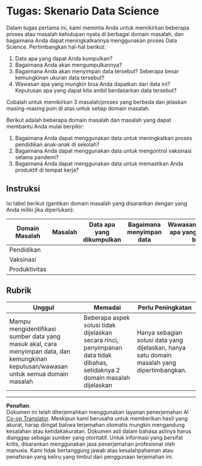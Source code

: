 <!--
CO_OP_TRANSLATOR_METADATA:
{
  "original_hash": "4e0f1773b9bee1be3b28f9fe2c71b3de",
  "translation_date": "2025-08-28T18:57:41+00:00",
  "source_file": "1-Introduction/01-defining-data-science/assignment.md",
  "language_code": "id"
}
-->
# Tugas: Skenario Data Science

Dalam tugas pertama ini, kami meminta Anda untuk memikirkan beberapa proses atau masalah kehidupan nyata di berbagai domain masalah, dan bagaimana Anda dapat meningkatkannya menggunakan proses Data Science. Pertimbangkan hal-hal berikut:

1. Data apa yang dapat Anda kumpulkan?
1. Bagaimana Anda akan mengumpulkannya?
1. Bagaimana Anda akan menyimpan data tersebut? Seberapa besar kemungkinan ukuran data tersebut?
1. Wawasan apa yang mungkin bisa Anda dapatkan dari data ini? Keputusan apa yang dapat kita ambil berdasarkan data tersebut?

Cobalah untuk memikirkan 3 masalah/proses yang berbeda dan jelaskan masing-masing poin di atas untuk setiap domain masalah.

Berikut adalah beberapa domain masalah dan masalah yang dapat membantu Anda mulai berpikir:

1. Bagaimana Anda dapat menggunakan data untuk meningkatkan proses pendidikan anak-anak di sekolah?
1. Bagaimana Anda dapat menggunakan data untuk mengontrol vaksinasi selama pandemi?
1. Bagaimana Anda dapat menggunakan data untuk memastikan Anda produktif di tempat kerja?

## Instruksi

Isi tabel berikut (gantikan domain masalah yang disarankan dengan yang Anda miliki jika diperlukan):

| Domain Masalah | Masalah | Data apa yang dikumpulkan | Bagaimana menyimpan data | Wawasan/keputusan apa yang dapat kita buat | 
|----------------|---------|--------------------------|--------------------------|-------------------------------------------|
| Pendidikan     |         |                          |                          |                                           |
| Vaksinasi      |         |                          |                          |                                           |
| Produktivitas  |         |                          |                          |                                           |

## Rubrik

Unggul | Memadai | Perlu Peningkatan
--- | --- | -- |
Mampu mengidentifikasi sumber data yang masuk akal, cara menyimpan data, dan kemungkinan keputusan/wawasan untuk semua domain masalah | Beberapa aspek solusi tidak dijelaskan secara rinci, penyimpanan data tidak dibahas, setidaknya 2 domain masalah dijelaskan | Hanya sebagian solusi data yang dijelaskan, hanya satu domain masalah yang dipertimbangkan.

---

**Penafian**:  
Dokumen ini telah diterjemahkan menggunakan layanan penerjemahan AI [Co-op Translator](https://github.com/Azure/co-op-translator). Meskipun kami berusaha untuk memberikan hasil yang akurat, harap diingat bahwa terjemahan otomatis mungkin mengandung kesalahan atau ketidakakuratan. Dokumen asli dalam bahasa aslinya harus dianggap sebagai sumber yang otoritatif. Untuk informasi yang bersifat kritis, disarankan menggunakan jasa penerjemahan profesional oleh manusia. Kami tidak bertanggung jawab atas kesalahpahaman atau penafsiran yang keliru yang timbul dari penggunaan terjemahan ini.